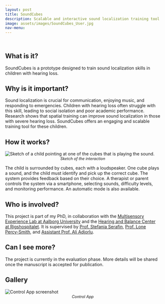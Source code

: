 ```yaml
---
layout: post
title: SoundCubes
description: Scalable and interactive sound localization training tool
image: assets/images/SoundCubes_User.jpg
nav-menu: 
---
```


<!-- Main -->
<div id="main" class="alt">

<!-- One -->
<section id="one">
	<div class="inner">
		<header class="major">
			<!-- <h1>SoundCubes</h1> -->
		</header>
<!-- 
<span class="image main"><img src="{% link assets/images/ChildPointCubes.jpg %}" alt="AI generated image of a child pointing at cubes"/></span> -->

<!-- Content -->

<h2>What is it?</h2>
<p>SoundCubes is a prototype designed to train sound localization skills in children with hearing loss.</p>

<h2>Why is it important?</h2>
<p>Sound localization is crucial for communication, enjoying music, and responding to emergencies. Children with hearing loss often struggle with this skill, leading to social isolation and poor academic performance. Research shows that spatial training can improve sound localization in those with severe hearing loss. SoundCubes offers an engaging and scalable training tool for these children.</p>

<h2>How it works?</h2>
<p><span class="image right"><img src="{% link assets/images/SoundCubes_Sketch.svg %}" alt="Sketch of a child pointing at one of the cubes that is playing the sound."/><br><em style="display: block; text-align: center; font-size: 0.9em;">Sketch of the interaction</em></span></p>
<p>The child is surrounded by cubes, each with a loudspeaker. One cube plays a sound, and the child must identify and pick up the correct cube. The system provides feedback based on their choice. A therapist or parent controls the system via a smartphone, selecting sounds, difficulty levels, and monitoring performance. An automatic mode is also available.</p>

<h2>Who is involved?</h2>
<p>This project is part of my PhD, in collaboration with the <a href="https://melcph.create.aau.dk">Multisensory Experience Lab at Aalborg University</a> and the <a href="https://www.rigshospitalet.dk/english/departments/centre-of-head-and-orthopaedics/department-of-otorhinolaryngology-head-and-neck-surgery-and-audiology/Centres-and-Units/Pages/Copenhagen-Hearing-and-Balance-Centre.aspx">Hearing and Balance Center at Rigshospitalet</a>. It is supervised by <a href="https://vbn.aau.dk/en/persons/107881">Prof. Stefania Serafin</a>, <a href="https://research.regionh.dk/da/persons/lone-marianne-percy-smith">Prof. Lone Percy-Smith</a>, and <a href="https://vbn.aau.dk/en/persons/adj">Assistant Prof. Ali Adjorlu</a>.</p>

<h2>Can I see more?</h2>
<p>The project is currently in the evaluation phase. More details will be shared once the manuscript is accepted for publication.</p>

<h2>Gallery</h2>
<span class="image fit" style="max-width: 200px;"><img src="{% link assets/images/SoundCubesControllerApp.jpg %}" alt="Control App screenshot"/><br><em style="display: block; text-align: center; font-size: 0.9em;">Control App</em></span>

